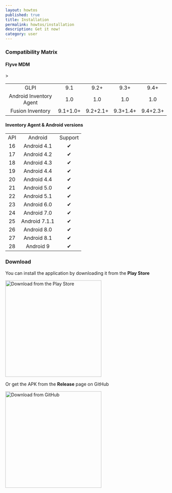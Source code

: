 ```yaml
---
layout: howtos
published: true
title: Installation
permalink: howtos/installation
description: Get it now!
category: user
---
```


### Compatibility Matrix

#### Flyve MDM

<table class="zebra-table">
    <tr>
        <td align="center">GLPI</td>
        <td align="center">9.1</td>
        <td align="center">9.2+</td>
        <td align="center">9.3+</td>
        <td align="center">9.4+</td>
    </tr>
    <tr>
        <td align="center">Android Inventory Agent</td>
        <td align="center">1.0</td>
        <td align="center">1.0</td>
        <td align="center">1.0</td>
        <td align="center">1.0</td>
    </tr>
    <tr>
        <td align="center">Fusion Inventory</td>
        <td align="center">9.1+1.0+</td>
        <td align="center">9.2+2.1+</td>
        <td align="center">9.3+1.4+</td>
        <td align="center">9.4+2.3+</td>>
    </tr>
</table>

#### Inventory Agent & Android versions

<table class="zebra-table">
    <tr>
        <td align="center">API</td>
        <td align="center">Android</td>
        <td align="center">Support</td>
    </tr>
    <tr>
        <td align="center">16</td>
        <td align="center">Android 4.1</td>
        <td align="center">✔︎</td>
    </tr>
    <tr>
        <td align="center">17</td>
        <td align="center">Android 4.2</td>
        <td align="center">✔︎</td>
    </tr>
    <tr>
        <td align="center">18</td>
        <td align="center">Android 4.3</td>
        <td align="center">✔︎</td>
    </tr>
    <tr>
        <td align="center">19</td>
        <td align="center">Android 4.4</td>
        <td align="center">✔︎</td>
    </tr>
    <tr>
        <td align="center">20</td>
        <td align="center">Android 4.4</td>
        <td align="center">✔︎</td>
    </tr>
    <tr>
        <td align="center">21</td>
        <td align="center">Android 5.0</td>
        <td align="center">✔︎</td>
    </tr>
    <tr>
        <td align="center">22</td>
        <td align="center">Android 5.1</td>
        <td align="center">✔︎</td>
    </tr>
    <tr>
        <td align="center">23</td>
        <td align="center">Android 6.0</td>
        <td align="center">✔︎</td>
    </tr>
    <tr>
        <td align="center">24</td>
        <td align="center">Android 7.0</td>
        <td align="center">✔︎</td>
    </tr>
    <tr>
        <td align="center">25</td>
        <td align="center">Android 7.1.1</td>
        <td align="center">✔︎</td>
    </tr>
    <tr>
        <td align="center">26</td>
        <td align="center">Android 8.0</td>
        <td align="center">✔︎</td>
    </tr>
    <tr>
        <td align="center">27</td>
        <td align="center">Android 8.1</td>
        <td align="center">✔︎</td>
    </tr>
    <tr>
        <td align="center">28</td>
        <td align="center">Android 9</td>
        <td align="center">✔︎</td>
    </tr>
</table>

### Download

You can install the application by downloading it from the **Play Store**

<a href="https://play.google.com/store/apps/details?id=org.glpi.inventory.agent" target="blank"><img src="https://user-images.githubusercontent.com/663460/26973322-4ddf78a4-4d16-11e7-8b58-4c03b4bc2490.png" alt="Download from the Play Store" width="300px"></a>

<!--Or from **F-Droid**

<a href="https://f-droid.org/packages/org.glpi.inventory.agent/" target="blank"><img src="https://camo.githubusercontent.com/f9574a79e3fe61202392c44e55f0bdab261a9561/68747470733a2f2f662d64726f69642e6f72672f62616467652f6765742d69742d6f6e2e706e67" alt="Download from F-Droid" width="300px"></a>-->

Or get the APK from the **Release** page on GitHub

<a href="https://github.com/glpi-project/android-inventory-agent/releases" target="blank"><img src="https://user-images.githubusercontent.com/663460/26973090-f8fdc986-4d14-11e7-995a-e7c5e79ed925.png" alt="Download from GitHub" width="300px"></a>
